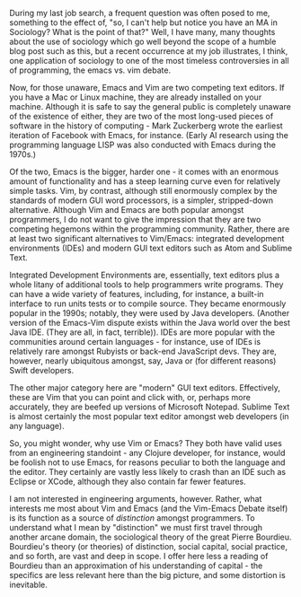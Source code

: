 During my last job search, a frequent question was often posed to me, something to the effect of, "so, I can't help but notice you have an MA in Sociology? What is the point of that?" Well, I have many, many thoughts about the use of sociology which go well beyond the scope of a humble blog post such as this, but a recent occurrence at my job illustrates, I think, one application of sociology to one of the most timeless controversies in all of programming, the emacs vs. vim debate.

Now, for those unaware, Emacs and Vim are two competing text editors. If you have a Mac or Linux machine, they are already installed on your machine. Although it is safe to say the general public is completely unaware of the existence of either, they are two of the most long-used pieces of software in the history of computing - Mark Zuckerberg wrote the earliest iteration of Facebook with Emacs, for instance. (Early AI research using the programming language LISP was also conducted with Emacs during the 1970s.)

Of the two, Emacs is the bigger, harder one - it comes with an enormous amount of functionality and has a steep learning curve even for relatively simple tasks. Vim, by contrast, although still enormously complex by the standards of modern GUI word processors, is a simpler, stripped-down alternative. Although Vim and Emacs are both popular amongst programmers, I do not want to give the impression that they are two competing hegemons within the programming community. Rather, there are at least two significant alternatives to Vim/Emacs: integrated development environments (IDEs) and modern GUI text editors such as Atom and Sublime Text.

Integrated Development Environments are, essentially, text editors plus a whole litany of additional tools to help programmers write programs. They can have a wide variety of features, including, for instance, a built-in interface to run units tests or to compile source. They became enormously popular in the 1990s; notably, they were used by Java developers. (Another version of the Emacs-Vim dispute exists within the Java world over the best Java IDE. (They are all, in fact, terrible)). IDEs are more popular with the communities around certain languages - for instance, use of IDEs is relatively rare amongst Rubyists or back-end JavaScript devs. They are, however, nearly ubiquitous amongst, say, Java or (for different reasons) Swift developers.

The other major category here are "modern" GUI text editors. Effectively, these are Vim that you can point and click with, or, perhaps more accurately, they are beefed up versions of Microsoft Notepad. Sublime Text is almost certainly the most popular text editor amongst web developers (in any language).

So, you might wonder, why use Vim or Emacs? They both have valid uses from an engineering standoint - any Clojure developer, for instance, would be foolish not to use Emacs, for reasons peculiar to both the language and the editor. They certainly are vastly less likely to crash than an IDE such as Eclipse or XCode, although they also contain far fewer features.

I am not interested in engineering arguments, however. Rather, what interests me most about Vim and Emacs (and the Vim-Emacs Debate itself) is its function as a source of *distinction* amongst programmers. To understand what I mean by "distinction" we must first travel through another arcane domain, the sociological theory of the great Pierre Bourdieu. Bourdieu's theory (or theories) of distinction, social capital, social practice, and so forth, are vast and deep in scope. I offer here less a reading of Bourdieu than an approximation of his understanding of capital - the specifics are less relevant here than the big picture, and some distortion is inevitable.
